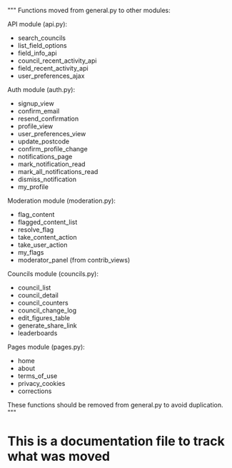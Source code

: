 """
Functions moved from general.py to other modules:

API module (api.py):
- search_councils
- list_field_options
- field_info_api
- council_recent_activity_api
- field_recent_activity_api
- user_preferences_ajax

Auth module (auth.py):
- signup_view
- confirm_email
- resend_confirmation
- profile_view
- user_preferences_view
- update_postcode
- confirm_profile_change
- notifications_page
- mark_notification_read
- mark_all_notifications_read
- dismiss_notification
- my_profile

Moderation module (moderation.py):
- flag_content
- flagged_content_list
- resolve_flag
- take_content_action
- take_user_action
- my_flags
- moderator_panel (from contrib_views)

Councils module (councils.py):
- council_list
- council_detail
- council_counters
- council_change_log
- edit_figures_table
- generate_share_link
- leaderboards

Pages module (pages.py):
- home
- about
- terms_of_use
- privacy_cookies
- corrections

These functions should be removed from general.py to avoid duplication.
"""

# This is a documentation file to track what was moved
